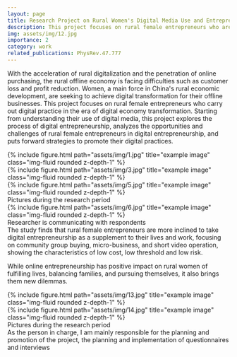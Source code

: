 ```yaml
---
layout: page
title: Research Project on Rural Women's Digital Media Use and Entrepreneurial Practices
description: This project focuses on rural female entrepreneurs who are engaged in digital practices in the era of digital economic transformation, takes their digital media use process as a research entry point, explores their practice of digital entrepreneurship using digital media, analyzes the opportunities and challenges of digital entrepreneurship for rural female entrepreneurs, and proposes strategies and opinions for them to better carry out their digital practices.
img: assets/img/12.jpg
importance: 2
category: work
related_publications: PhysRev.47.777
---
```

With the acceleration of rural digitalization and the penetration of online purchasing, the rural offline economy is facing difficulties such as customer loss and profit reduction. Women, a main force in China's rural economic development, are seeking to achieve digital transformation for their offline businesses. 
This project focuses on rural female entrepreneurs who carry out digital practice in the era of digital economy transformation. Starting from understanding their use of digital media, this project explores the process of digital entrepreneurship, analyzes the opportunities and challenges of rural female entrepreneurs in digital entrepreneurship, and puts forward strategies to promote their digital practices. 
<div class="row">
    <div class="col-sm mt-3 mt-md-0">
        {% include figure.html path="assets/img/1.jpg" title="example image" class="img-fluid rounded z-depth-1" %}
    </div>
    <div class="col-sm mt-3 mt-md-0">
        {% include figure.html path="assets/img/3.jpg" title="example image" class="img-fluid rounded z-depth-1" %}
    </div>
    <div class="col-sm mt-3 mt-md-0">
        {% include figure.html path="assets/img/5.jpg" title="example image" class="img-fluid rounded z-depth-1" %}
    </div>
</div>
<div class="caption">
Pictures during the research period
</div>
<div class="row">
    <div class="col-sm mt-3 mt-md-0">
        {% include figure.html path="assets/img/6.jpg" title="example image" class="img-fluid rounded z-depth-1" %}
    </div>
</div>
<div class="caption">
    Researcher is communicating with respondents
</div>
The study finds that rural female entrepreneurs are more inclined to take digital entrepreneurship as a supplement to their lives and work, focusing on community group buying, micro-business, and short video operation, showing the characteristics of low cost, low threshold and low risk.

While online entrepreneurship has positive impact on rural women of fulfilling lives, balancing families, and pursuing themselves, it also brings them new dilemmas.

<div class="row justify-content-sm-center">
    <div class="col-sm-8 mt-3 mt-md-0">
        {% include figure.html path="assets/img/13.jpg" title="example image" class="img-fluid rounded z-depth-1" %}
    </div>
    <div class="col-sm-4 mt-3 mt-md-0">
        {% include figure.html path="assets/img/14.jpg" title="example image" class="img-fluid rounded z-depth-1" %}
    </div>
</div>
<div class="caption">
    Pictures during the research period
</div>
As the person in charge, I am mainly responsible for the planning and promotion of the project, the planning and implementation of questionnaires and interviews
